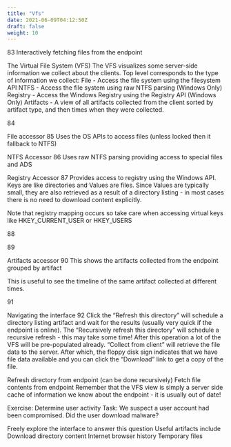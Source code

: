```yaml
---
title: "Vfs"
date: 2021-06-09T04:12:50Z
draft: false
weight: 10
---
```





83
Interactively fetching files from the endpoint

The Virtual File System (VFS)
The VFS visualizes some server-side information we collect about the clients.
Top level corresponds to the type of information we collect:
File - Access the file system using the filesystem API
NTFS - Access the file system using raw NTFS parsing (Windows Only)
Registry - Access the Windows Registry using the Registry API (Windows Only)
Artifacts - A view of all artifacts collected from the client sorted by artifact type, and then times when they were collected.

84

File accessor
85
Uses the OS APIs to access files (unless locked then it fallback to NTFS)

NTFS Accessor
86
Uses raw NTFS parsing providing access to special files and ADS

Registry Accessor
87
Provides access to registry using the Windows API.
Keys are like directories and Values are files.
Since Values are typically small, they are also retrieved as a result of a directory listing - in most cases there is no need to download content explicitly.

Note that registry mapping occurs so take care when accessing virtual keys like HKEY_CURRENT_USER or HKEY_USERS

88

89

Artifacts accessor
90
This shows the artifacts collected from the endpoint grouped by artifact

This is useful to see the timeline of the same artifact collected at different times.

91

Navigating the interface
92
Click the “Refresh this directory” will schedule a directory listing artifact and wait for the results (usually very quick if the endpoint is online).
The “Recursively refresh this directory” will schedule a recursive refresh - this may take some time! After this operation a lot of the VFS will be pre-populated already.
“Collect from client” will retrieve the file data to the server. After which, the floppy disk sign indicates that we have file data available and you can click the “Download” link to get a copy of the file.

Refresh directory from endpoint  (can be done recursively)
Fetch file contents from endpoint
Remember that the VFS view is simply a server side cache of information we know about the endpoint - it is usually out of date!

Exercise: Determine user activity
Task: We suspect a user account had been compromised.
Did the user download malware?

Freely explore the interface to answer this question
Useful artifacts include
Download directory content
Internet browser history
Temporary files
